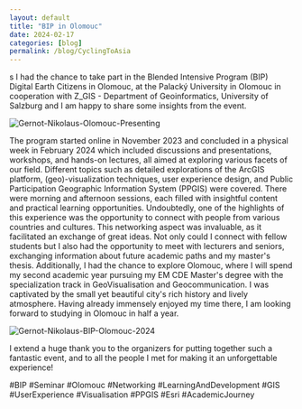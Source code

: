 ```yaml
---
layout: default
title: "BIP in Olomouc"
date: 2024-02-17
categories: [blog]
permalink: /blog/CyclingToAsia
---
```

s
I had the chance to take part in the Blended Intensive Program (BIP) Digital Earth Citizens in Olomouc, at the Palacký University in Olomouc in cooperation with Z_GIS - Department of Geoinformatics, University of Salzburg and I am happy to share some insights from the event.

![Gernot-Nikolaus-Olomouc-Presenting](https://github.com/gernotnikolaus/gernotnikolaus.github.io/assets/148253460/8eb8862a-3192-4a11-aab8-58f215a5b227)



The program started online in November 2023 and concluded in a physical week in February 2024 which included discussions and presentations, workshops, and hands-on lectures, all aimed at exploring various facets of our field. Different topics such as detailed explorations of the ArcGIS platform, (geo)-visualization techniques, user experience design, and Public Participation Geographic Information System (PPGIS) were covered. There were morning and afternoon sessions, each filled with insightful content and practical learning opportunities. Undoubtedly, one of the highlights of this experience was the opportunity to connect with people from various countries and cultures. This networking aspect was invaluable, as it facilitated an exchange of great ideas. Not only could I connect with fellow students but I also had the opportunity to meet with lecturers and seniors, exchanging information about future academic paths and my master's thesis.
Additionally, I had the chance to explore Olomouc, where I will spend my second academic year pursuing my EM CDE Master's degree with the specialization track in GeoVisualisation and Geocommunication. I was captivated by the small yet beautiful city's rich history and lively atmosphere. Having already immensely enjoyed my time there, I am looking forward to studying in Olomouc in half a year.

![Gernot-Nikolaus-BIP-Olomouc-2024](https://github.com/gernotnikolaus/gernotnikolaus.github.io/assets/148253460/968c450e-3f7e-4566-92bb-9ed36661bf44)

I extend a huge thank you to the organizers for putting together such a fantastic event, and to all the people I met for making it an unforgettable experience!

#BIP #Seminar #Olomouc #Networking #LearningAndDevelopment #GIS #UserExperience #Visualisation #PPGIS #Esri #AcademicJourney


